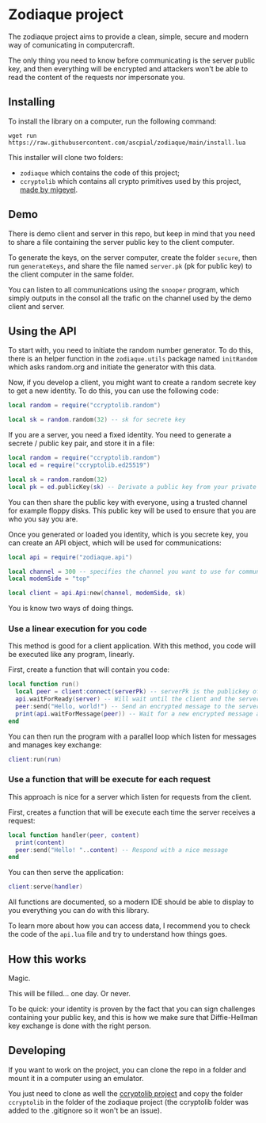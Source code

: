 # Zodiaque project

The zodiaque project aims to provide a clean, simple, secure and modern way of comunicating in computercraft.

The only thing you need to know before communicating is the server public key, and then everything will be encrypted and attackers won't be able to read the content of the requests nor impersonate you.

## Installing

To install the library on a computer, run the following command:

```wget run https://raw.githubusercontent.com/ascpial/zodiaque/main/install.lua```

This installer will clone two folders:

- `zodiaque` which contains the code of this project;
- `ccryptolib` which contains all crypto primitives used by this project, [made by migeyel](https://github.com/migeyel/ccryptolib).

## Demo

There is demo client and server in this repo, but keep in mind that you need to share a file containing the server public key to the client computer.

To generate the keys, on the server computer, create the folder `secure`, then run `generateKeys`, and share the file named `server.pk` (pk for public key) to the client computer in the same folder.

You can listen to all communications using the `snooper` program, which simply outputs in the consol all the trafic on the channel used by the demo client and server.

## Using the API

To start with, you need to initiate the random number generator. To do this, there is an helper function in the `zodiaque.utils` package named `initRandom` which asks random.org and initiate the generator with this data.

Now, if you develop a client, you might want to create a random secrete key to get a new identity.
To do this, you can use the following code:

```lua
local random = require("ccryptolib.random")

local sk = random.random(32) -- sk for secrete key
```

If you are a server, you need a fixed identity. You need to generate a secrete / public key pair, and store it in a file:

```lua
local random = require("ccryptolib.random")
local ed = require("ccryptolib.ed25519")

local sk = random.random(32)
local pk = ed.publicKey(sk) -- Derivate a public key from your private key
```

You can then share the public key with everyone, using a trusted channel for example floppy disks.
This public key will be used to ensure that you are who you say you are.

Once you generated or loaded you identity, which is you secrete key, you can create an API object, which will be used for communications:

```lua
local api = require("zodiaque.api")

local channel = 300 -- specifies the channel you want to use for communications
local modemSide = "top"

local client = api.Api:new(channel, modemSide, sk)
```

You is know two ways of doing things.

### Use a linear execution for you code

This method is good for a client application.
With this method, you code will be executed like any program, linearly.

First, create a function that will contain you code:

```lua
local function run()
  local peer = client:connect(serverPk) -- serverPk is the publickey of the server you want to connect to
  api.waitForReady(server) -- Will wait until the client and the server finished key exchange
  peer:send("Hello, world!") -- Send an encrypted message to the server
  print(api.waitForMessage(peer)) -- Wait for a new encrypted message and display it in the console
end
```

You can then run the program with a parallel loop which listen for messages and manages key exchange:

```lua
client:run(run)
```

### Use a function that will be execute for each request

This approach is nice for a server which listen for requests from the client.

First, creates a function that will be execute each time the server receives a request:

```lua
local function handler(peer, content)
  print(content)
  peer:send("Hello! "..content) -- Respond with a nice message
end
```

You can then serve the application:

```lua
client:serve(handler)
```

All functions are documented, so a modern IDE should be able to display to you everything you can do with this library.

To learn more about how you can access data, I recommend you to check the code of the `api.lua` file and try to understand how things goes.

## How this works

Magic.

This will be filled... one day. Or never.

To be quick: your identity is proven by the fact that you can sign challenges containing your public key, and this is how we make sure that Diffie-Hellman key exchange is done with the right person.

## Developing

If you want to work on the project, you can clone the repo in a folder and mount it in a computer using an emulator.

You just need to clone as well the [ccryptolib project](https://github.com/migeyel/ccryptolib) and copy the folder `ccryptolib` in the folder of the zodiaque project (the ccryptolib folder was added to the .gitignore so it won't be an issue).
